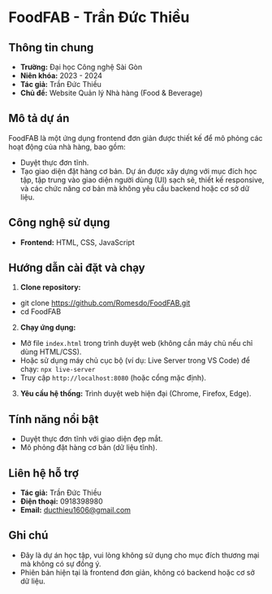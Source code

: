 # FoodFAB - Trần Đức Thiều

## Thông tin chung
- **Trường:** Đại học Công nghệ Sài Gòn
- **Niên khóa:** 2023 - 2024
- **Tác giả:** Trần Đức Thiều
- **Chủ đề:** Website Quản lý Nhà hàng (Food & Beverage)

## Mô tả dự án
FoodFAB là một ứng dụng frontend đơn giản được thiết kế để mô phỏng các hoạt động của nhà hàng, bao gồm:
- Duyệt thực đơn tĩnh.
- Tạo giao diện đặt hàng cơ bản.
Dự án được xây dựng với mục đích học tập, tập trung vào giao diện người dùng (UI) sạch sẽ, thiết kế responsive, và các chức năng cơ bản mà không yêu cầu backend hoặc cơ sở dữ liệu.

## Công nghệ sử dụng
- **Frontend:** HTML, CSS, JavaScript

## Hướng dẫn cài đặt và chạy
1. **Clone repository:**
- git clone https://github.com/Romesdo/FoodFAB.git
- cd FoodFAB
2. **Chạy ứng dụng:**
- Mở file `index.html` trong trình duyệt web (không cần máy chủ nếu chỉ dùng HTML/CSS).
- Hoặc sử dụng máy chủ cục bộ (ví dụ: Live Server trong VS Code) để chạy: `npx live-server`
- Truy cập `http://localhost:8080` (hoặc cổng mặc định).
3. **Yêu cầu hệ thống:** Trình duyệt web hiện đại (Chrome, Firefox, Edge).

## Tính năng nổi bật
- Duyệt thực đơn tĩnh với giao diện đẹp mắt.
- Mô phỏng đặt hàng cơ bản (dữ liệu tĩnh).

## Liên hệ hỗ trợ
- **Tác giả:** Trần Đức Thiều
- **Điện thoại:** 0918398980
- **Email:** ducthieu1606@gmail.com

## Ghi chú
- Đây là dự án học tập, vui lòng không sử dụng cho mục đích thương mại mà không có sự đồng ý.
- Phiên bản hiện tại là frontend đơn giản, không có backend hoặc cơ sở dữ liệu.
